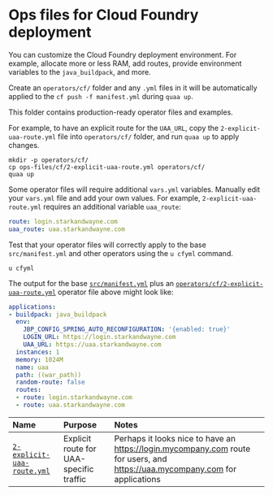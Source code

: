 # Ops files for Cloud Foundry deployment

You can customize the Cloud Foundry deployment environment. For example, allocate more or less RAM, add routes, provide environment variables to the `java_buildpack`, and more.

Create an `operators/cf/` folder and any `.yml` files in it will be automatically applied to the `cf push -f manifest.yml` during `quaa up`.

This folder contains production-ready operator files and examples.

For example, to have an explicit route for the `UAA_URL`, copy the `2-explicit-uaa-route.yml` file into `operators/cf/` folder, and run `quaa up` to apply changes.

```plain
mkdir -p operators/cf/
cp ops-files/cf/2-explicit-uaa-route.yml operators/cf/
quaa up
```

Some operator files will require additional `vars.yml` variables. Manually edit your `vars.yml` file and add your own values. For example, `2-explicit-uaa-route.yml` requires an additional variable `uaa_route`:

```yaml
route: login.starkandwayne.com
uaa_route: uaa.starkandwayne.com
```

Test that your operator files will correctly apply to the base `src/manifest.yml` and other operators using the `u cfyml` command.

```plain
u cfyml
```

The output for the base [`src/manifest.yml`](../../src/manifest.yml) plus an [`operators/cf/2-explicit-uaa-route.yml`](2-explicit-uaa-route.yml) operator file above might look like:

```yaml
applications:
- buildpack: java_buildpack
  env:
    JBP_CONFIG_SPRING_AUTO_RECONFIGURATION: '{enabled: true}'
    LOGIN_URL: https://login.starkandwayne.com
    UAA_URL: https://uaa.starkandwayne.com
  instances: 1
  memory: 1024M
  name: uaa
  path: ((war_path))
  random-route: false
  routes:
  - route: login.starkandwayne.com
  - route: uaa.starkandwayne.com
```

| Name | Purpose | Notes |
|:---  |:---     |:---   |
| [`2-explicit-uaa-route.yml`](2-explicit-uaa-route.yml) | Explicit route for UAA-specific traffic | Perhaps it looks nice to have an https://login.mycompany.com route for users, and https://uaa.mycompany.com for applications |
